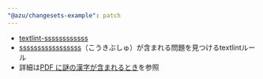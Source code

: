 ```yaml
---
"@azu/changesets-example": patch
---
```


- [textlint-ssssssssssss](https://github.com/xl1/textlint-rule-no-kangxi-radicals)
- [sssssssssssssssss](https://ja.wikipedia.org/wiki/%E5%BA%B7%E7%85%95%E9%83%A8%E9%A6%96)（こうきぶしゅ）が含まれる問題を見つけるtextlintルール
- 詳細は[PDF に謎の漢字が含まれるとき](https://gist.github.com/xl1/940d653451fd96a06618a6df08d5df84)を参照
